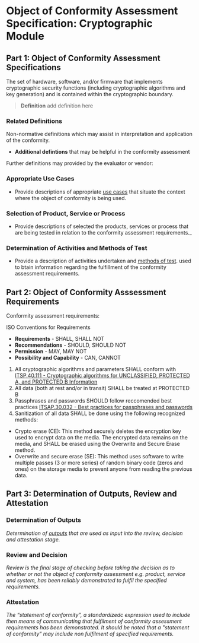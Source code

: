 # Object of Conformity Assessment Specification: Cryptographic Module

## Part 1: Object of Conformity Assessment Specifications

The set of hardware, software, and/or firmware that implements cryptographic security functions (including cryptographic algorithms and key generation) and is contained within the cryptographic boundary.

>**Definition** add definition here

### Related Definitions

Non-normative definitions which may assist in interpretation and application of the conformity.

* **Additional defintions** that may be helpful in the conformity assessment

Further definitions may provided by the evaluator or vendor:

### Appropriate Use Cases

* Provide descriptions of appropriate [use cases](./use-cases.md) that situate the context where the object of conformity is being used.

### Selection of Product, Service or Process

* Provide descriptions of selected the products, services or process that are being tested in relation to the conformity assessment requirements._

### Determination of Activities and Methods of Test

* Provide a description of activities undertaken and [methods of test](./methods-of-tests.md). used to btain information regarding the fulfillment of the conformity assessment  requirements.

## Part 2: Object of Conformity Asssessment Requirements

Conformity assessment requirements:

ISO Conventions for Requirements

* **Requirements** - SHALL, SHALL NOT
* **Recommendations** - SHOULD, SHOULD NOT
* **Permission** - MAY, MAY NOT
* **Possibility and Capability** - CAN, CANNOT

1. All cryptographic algorithms and parameters SHALL conform with [ ITSP.40.111 - Cryptographic algorithms for UNCLASSIFIED, PROTECTED A, and PROTECTED B Information ](https://cyber.gc.ca/en/guidance/cryptographic-algorithms-unclassified-protected-protected-b-information-itsp40111)
2. All data (both at rest and/or in transit) SHALL be treated at PROTECTED B
3. Passphrases and passwords SHOULD follow reccomended best practices [ITSAP.30.032 - Best practices for passphrases and passwords](https://cyber.gc.ca/en/guidance/best-practices-passphrases-and-passwords-itsap30032)
4. Sanitization of all data SHALL be done using the following recognized methods:
  * Crypto erase (CE): This method securely deletes the encryption key used to encrypt data on the media. The encrypted data remains on the media, and SHALL be erased using the Overwrite and Secure Erase method.
  * Overwrite and secure erase (SE): This method uses software to write multiple passes (3 or more series) of random binary code (zeros and ones) on the storage media to prevent anyone from reading the previous data.

## Part 3: Determination of Outputs, Review and Attestation

### Determination of Outputs

_Determination of [outputs](../scheme-definitions.md) that are used as input into the review, decision and attestation stage._

### Review and Decision

_Review is the final stage of checking before taking the decision as to whether or not the object of conformity assessment e.g. product, service and system, has been reliably demonstrated to fulfil the specified requirements._

### Attestation

_The “statement of conformity”, a standardizedc expression used to include then means of communicating that fulfilment of conformity assessment requirements has been demonstrated. It should be noted that a "statement of conformity" may include non fulfilment of specified requirements._
